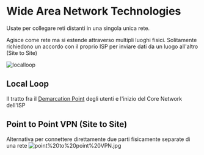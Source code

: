 # Wide Area Network Technologies
Usate per collegare reti distanti in una singola unica rete.

Agisce come rete ma si estende attraverso multipli luoghi fisici. Solitamente richiedono un accordo con il proprio ISP per inviare dati da un luogo all'altro (Site to Site)

![localloop](Studio/It%20Support/WebPages/Week%205%20Google%20IT%20Support%20Professional%20Certificate%2012%20%20Course%202%20WEEK%205%20Connecting%20to%20the%20Internet%20%E2%80%94%20Steemit/localloop.jpg)
## Local Loop
Il tratto fra il [Demarcation Point](Studio/It%20Support/Bits%20and%20Bytes%20of%20Networking/Demarcation%20Point.md) degli utenti e l'inizio del Core Network dell'ISP
## Point to Point VPN (Site to Site)
Alternativa per connettere direttamente due parti fisicamente separate di una rete
![point%20to%20point%20VPN.jpg](point%2520to%2520point%2520VPN.jpg)